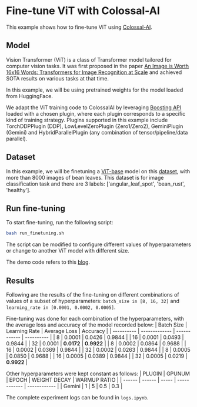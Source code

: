 # Fine-tune ViT with Colossal-AI

This example shows how to fine-tune ViT using [Colossal-AI](https://github.com/hpcaitech/ColossalAI).


## Model

Vision Transformer (ViT) is a class of Transformer model tailored for computer vision tasks. It was first proposed in the paper [An Image is Worth 16x16 Words: Transformers for Image Recognition at Scale](https://arxiv.org/abs/2010.11929) and achieved SOTA results on various tasks at that time.

In this example, we will be using pretrained weights for the model loaded from HuggingFace.

We adapt the ViT training code to ColossalAI by leveraging [Boosting API](https://colossalai.org/docs/basics/booster_api) loaded with a chosen plugin, where each plugin corresponds to a specific kind of training strategy. Plugins supported in this example include TorchDDPPlugin (DDP), LowLevelZeroPlugin (Zero1/Zero2), GeminiPlugin (Gemini) and HybridParallelPlugin (any combination of tensor/pipeline/data parallel).


## Dataset

In this example, we will be finetuning a [ViT-base](https://huggingface.co/google/vit-base-patch16-224) model on this [dataset](https://huggingface.co/datasets/beans), with more than 8000 images of bean leaves. This dataset is for image classification task and there are 3 labels: ['angular_leaf_spot', 'bean_rust', 'healthy'].


## Run fine-tuning

To start fine-tuning, run the following script:
```bash
bash run_finetuning.sh
```
The script can be modified to configure different values of hyperparameters or change to another ViT model with different size.

The demo code refers to this [blog](https://huggingface.co/blog/fine-tune-vit).


## Results

Following are the results of the fine-tuning on different combinations of values of a subset of hyperparameters: ```batch_size in [8, 16, 32]``` and ```learning_rate in [0.0001, 0.0002, 0.0005]```.

Fine-tuning was done for each combination of the hyperparameters, with the average loss and accuracy of the model recorded below:
| Batch Size | Learning Rate | Average Loss | Accuracy   |
| ---------- | ------------- | ------------ | ---------- |
| 8          | 0.0001        | 0.0426       | 0.9844     |
| 16         | 0.0001        | 0.0493       | 0.9844     |
| 32         | 0.0001        | **0.0172**   | **0.9922** |
| 8          | 0.0002        | 0.0864       | 0.9688     |
| 16         | 0.0002        | 0.0369       | 0.9844     |
| 32         | 0.0002        | 0.0263       | 0.9844     |
| 8          | 0.0005        | 0.0850       | 0.9688     |
| 16         | 0.0005        | 0.0389       | 0.9844     |
| 32         | 0.0005        | 0.0219       | **0.9922** |

Other hyperparameters were kept constant as follows:
| PLUGIN | GPUNUM | EPOCH | WEIGHT DECAY | WARMUP RATIO |
| ------ | ------ | ----- | ------------ | ------------ |
| Gemini | 1      | 5     | 0.5          | 0.3          |

The complete experiment logs can be found in ```logs.ipynb```.
